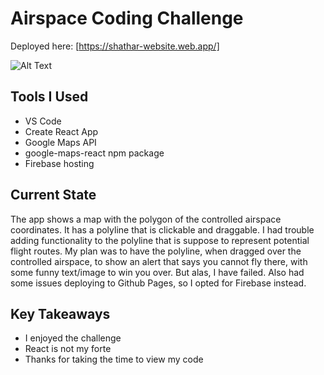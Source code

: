# Airspace Coding Challenge
Deployed here: [https://shathar-website.web.app/]

![Alt Text](https://media.giphy.com/media/ete9HLBYGmXIY/giphy.gif)

## Tools I Used 
- VS Code
- Create React App
- Google Maps API
- google-maps-react npm package
- Firebase hosting

## Current State
The app shows a map with the polygon of the controlled airspace coordinates. It has a polyline that is clickable and draggable. I had trouble adding functionality to the polyline that is suppose to represent potential flight routes. My plan was to have the polyline, when dragged over the controlled airspace, to show an alert that says you cannot fly there, with some funny text/image to win you over. But alas, I have failed. Also had some issues deploying to Github Pages, so I opted for Firebase instead.

## Key Takeaways
- I enjoyed the challenge
- React is not my forte
- Thanks for taking the time to view my code
